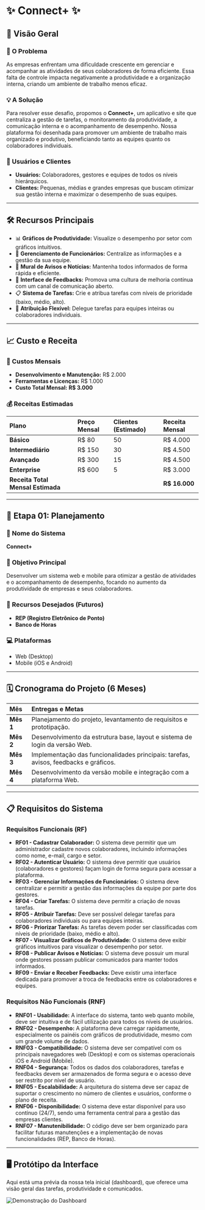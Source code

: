 
# ✨ Connect+ ✨

## 🚀 Visão Geral

### 🎯 O Problema
As empresas enfrentam uma dificuldade crescente em gerenciar e acompanhar as atividades de seus colaboradores de forma eficiente. Essa falta de controle impacta negativamente a produtividade e a organização interna, criando um ambiente de trabalho menos eficaz.

### 💡 A Solução
Para resolver esse desafio, propomos o **Connect+**, um aplicativo e site que centraliza a gestão de tarefas, o monitoramento da produtividade, a comunicação interna e o acompanhamento de desempenho. Nossa plataforma foi desenhada para promover um ambiente de trabalho mais organizado e produtivo, beneficiando tanto as equipes quanto os colaboradores individuais.

### 👥 Usuários e Clientes
* **Usuários:** Colaboradores, gestores e equipes de todos os níveis hierárquicos.
* **Clientes:** Pequenas, médias e grandes empresas que buscam otimizar sua gestão interna e maximizar o desempenho de suas equipes.

---

## 🛠️ Recursos Principais

* 📊 **Gráficos de Produtividade:** Visualize o desempenho por setor com gráficos intuitivos.
* 👥 **Gerenciamento de Funcionários:** Centralize as informações e a gestão da sua equipe.
* 📢 **Mural de Avisos e Notícias:** Mantenha todos informados de forma rápida e eficiente.
* 💬 **Interface de Feedbacks:** Promova uma cultura de melhoria contínua com um canal de comunicação aberto.
* 📋 **Sistema de Tarefas:** Crie e atribua tarefas com níveis de prioridade (baixo, médio, alto).
* 🤝 **Atribuição Flexível:** Delegue tarefas para equipes inteiras ou colaboradores individuais.

---

## 📈 Custo e Receita

### 💸 Custos Mensais
* **Desenvolvimento e Manutenção:** R$ 2.000
* **Ferramentas e Licenças:** R$ 1.000
* **Custo Total Mensal:** **R$ 3.000**

### 💰 Receitas Estimadas
| Plano | Preço Mensal | Clientes (Estimado) | Receita Mensal |
| :--- | :--- | :--- | :--- |
| **Básico** | R$ 80 | 50 | R$ 4.000 |
| **Intermediário** | R$ 150 | 30 | R$ 4.500 |
| **Avançado** | R$ 300 | 15 | R$ 4.500 |
| **Enterprise** | R$ 600 | 5 | R$ 3.000 |
| **Receita Total Mensal Estimada** | | | **R$ 16.000** |

---

## 📝 Etapa 01: Planejamento

### 📌 Nome do Sistema
**Connect+**

### 🎯 Objetivo Principal
Desenvolver um sistema web e mobile para otimizar a gestão de atividades e o acompanhamento de desempenho, focando no aumento da produtividade de empresas e seus colaboradores.

### 🌟 Recursos Desejados (Futuros)
* **REP (Registro Eletrônico de Ponto)**
* **Banco de Horas**

### 💻 Plataformas
* Web (Desktop)
* Mobile (iOS e Android)

---

## 🗓️ Cronograma do Projeto (6 Meses)

| Mês | Entregas e Metas |
| :-- | :--- |
| **Mês 1** | Planejamento do projeto, levantamento de requisitos e prototipação. |
| **Mês 2** | Desenvolvimento da estrutura base, layout e sistema de login da versão Web. |
| **Mês 3** | Implementação das funcionalidades principais: tarefas, avisos, feedbacks e gráficos. |
| **Mês 4** | Desenvolvimento da versão mobile e integração com a plataforma Web. |

---
## 📋 Requisitos do Sistema

### Requisitos Funcionais (RF)

* **RF01 - Cadastrar Colaborador:** O sistema deve permitir que um administrador cadastre novos colaboradores, incluindo informações como nome, e-mail, cargo e setor.
* **RF02 - Autenticar Usuário:** O sistema deve permitir que usuários (colaboradores e gestores) façam login de forma segura para acessar a plataforma.
* **RF03 - Gerenciar Informações de Funcionários:** O sistema deve centralizar e permitir a gestão das informações da equipe por parte dos gestores.
* **RF04 - Criar Tarefas:** O sistema deve permitir a criação de novas tarefas.
* **RF05 - Atribuir Tarefas:** Deve ser possível delegar tarefas para colaboradores individuais ou para equipes inteiras.
* **RF06 - Priorizar Tarefas:** As tarefas devem poder ser classificadas com níveis de prioridade (baixo, médio e alto).
* **RF07 - Visualizar Gráficos de Produtividade:** O sistema deve exibir gráficos intuitivos para visualizar o desempenho por setor.
* **RF08 - Publicar Avisos e Notícias:** O sistema deve possuir um mural onde gestores possam publicar comunicados para manter todos informados.
* **RF09 - Enviar e Receber Feedbacks:** Deve existir uma interface dedicada para promover a troca de feedbacks entre os colaboradores e equipes.

### Requisitos Não Funcionais (RNF)

* **RNF01 - Usabilidade:** A interface do sistema, tanto web quanto mobile, deve ser intuitiva e de fácil utilização para todos os níveis de usuários.
* **RNF02 - Desempenho:** A plataforma deve carregar rapidamente, especialmente os painéis com gráficos de produtividade, mesmo com um grande volume de dados.
* **RNF03 - Compatibilidade:** O sistema deve ser compatível com os principais navegadores web (Desktop) e com os sistemas operacionais iOS e Android (Mobile).
* **RNF04 - Segurança:** Todos os dados dos colaboradores, tarefas e feedbacks devem ser armazenados de forma segura e o acesso deve ser restrito por nível de usuário.
* **RNF05 - Escalabilidade:** A arquitetura do sistema deve ser capaz de suportar o crescimento no número de clientes e usuários, conforme o plano de receita.
* **RNF06 - Disponibilidade:** O sistema deve estar disponível para uso contínuo (24/7), sendo uma ferramenta central para a gestão das empresas clientes.
* **RNF07 - Manutenibilidade:** O código deve ser bem organizado para facilitar futuras manutenções e a implementação de novas funcionalidades (REP, Banco de Horas).

---

## 🖥️ Protótipo da Interface

Aqui está uma prévia da nossa tela inicial (dashboard), que oferece uma visão geral das tarefas, produtividade e comunicados.

![Demonstração do Dashboard](./Connect-/TelaInicial.jpg)
